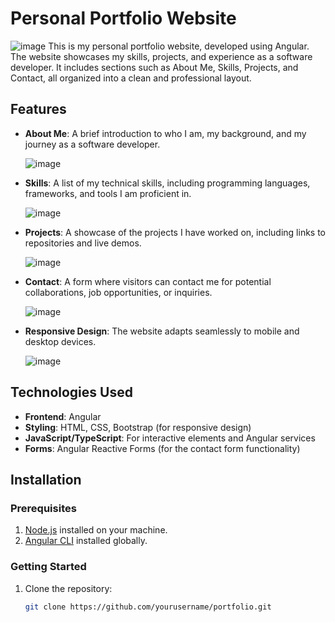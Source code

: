 # Personal Portfolio Website

![image](https://github.com/user-attachments/assets/91a0d599-b435-4372-bebe-bc4985757e01) 
This is my personal portfolio website, developed using Angular. The website showcases my skills, projects, and experience as a software developer. It includes sections such as About Me, Skills, Projects, and Contact, all organized into a clean and professional layout.

## Features

- **About Me**: A brief introduction to who I am, my background, and my journey as a software developer.
  
  ![image](https://github.com/user-attachments/assets/10fb8c5a-6921-448f-8064-4481d6894657)

- **Skills**: A list of my technical skills, including programming languages, frameworks, and tools I am proficient in.

  ![image](https://github.com/user-attachments/assets/4878ac73-cee4-4db3-8a0d-3f11fa7df7ff)

- **Projects**: A showcase of the projects I have worked on, including links to repositories and live demos.

  ![image](https://github.com/user-attachments/assets/e063cfc4-bfd1-4281-8c20-b7cfb59ce2f3)

- **Contact**: A form where visitors can contact me for potential collaborations, job opportunities, or inquiries.

  ![image](https://github.com/user-attachments/assets/fda3ee77-c00e-4a18-8730-66ff669b8984)

- **Responsive Design**: The website adapts seamlessly to mobile and desktop devices.

  ![image](https://github.com/user-attachments/assets/b548ebcb-3207-4728-8eb3-57c6962aa6a3)


## Technologies Used

- **Frontend**: Angular
- **Styling**: HTML, CSS, Bootstrap (for responsive design)
- **JavaScript/TypeScript**: For interactive elements and Angular services
- **Forms**: Angular Reactive Forms (for the contact form functionality)

## Installation

### Prerequisites

1. [Node.js](https://nodejs.org/en/) installed on your machine.
2. [Angular CLI](https://angular.io/cli) installed globally.

### Getting Started

1. Clone the repository:
   ```bash
   git clone https://github.com/yourusername/portfolio.git
